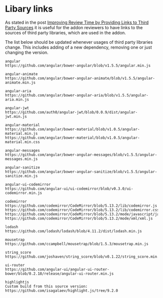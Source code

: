 # Libary links

As stated in the post [Improving Review Time by Providing Links to Third Party Sources](https://blog.mozilla.org/addons/2016/04/05/improved-review-time-with-links-to-sources/) it is useful for the addon reviewers to have links to the sources of third party libraries, which are used in the addon.

The list below should be updated whenever usages of third party libraries change. This includes adding of a new dependency, removing one or just changing the version.

```
angular
https://github.com/angular/bower-angular/blob/v1.5.5/angular.min.js

angular-animate
https://github.com/angular/bower-angular-animate/blob/v1.5.5/angular-animate.min.js

angular-aria
https://github.com/angular/bower-angular-aria/blob/v1.5.5/angular-aria.min.js

angular-jwt
https://github.com/auth0/angular-jwt/blob/0.0.9/dist/angular-jwt.min.js

angular-material
https://github.com/angular/bower-material/blob/v1.0.5/angular-material.min.js
https://github.com/angular/bower-material/blob/v1.0.5/angular-material.min.css

angular-messages
https://github.com/angular/bower-angular-messages/blob/v1.5.5/angular-messages.min.js

angular-sanitize
https://github.com/angular/bower-angular-sanitize/blob/v1.5.5/angular-sanitize.min.js

angular-ui-codemirror
https://github.com/angular-ui/ui-codemirror/blob/v0.3.0/ui-codemirror.min.js

codemirror
https://github.com/codemirror/CodeMirror/blob/5.13.2/lib/codemirror.js
https://github.com/codemirror/CodeMirror/blob/5.13.2/lib/codemirror.css
https://github.com/codemirror/CodeMirror/blob/5.13.2/mode/javascript/javascript.js
https://github.com/codemirror/CodeMirror/blob/5.13.2/mode/xml/xml.js

lodash
https://github.com/lodash/lodash/blob/4.11.2/dist/lodash.min.js

mousetrap
https://github.com/ccampbell/mousetrap/blob/1.5.3/mousetrap.min.js

string_score
https://github.com/joshaven/string_score/blob/v0.1.22/string_score.min.js

ui-router
https://github.com/angular-ui/angular-ui-router-bower/blob/0.2.18/release/angular-ui-router.min.js

highlightjs
Custom build from this source version: https://github.com/isagalaev/highlight.js/tree/9.2.0
```
